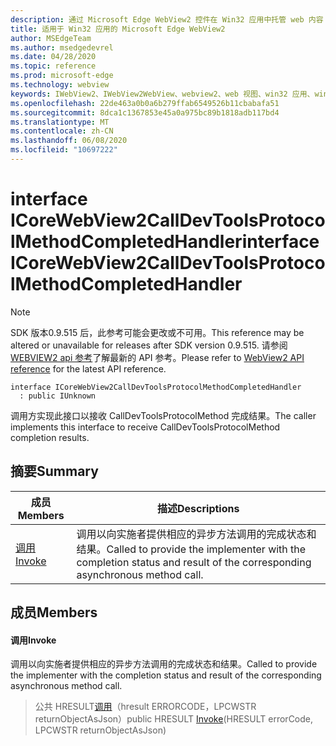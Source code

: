 ```yaml
---
description: 通过 Microsoft Edge WebView2 控件在 Win32 应用中托管 web 内容
title: 适用于 Win32 应用的 Microsoft Edge WebView2
author: MSEdgeTeam
ms.author: msedgedevrel
ms.date: 04/28/2020
ms.topic: reference
ms.prod: microsoft-edge
ms.technology: webview
keywords: IWebView2、IWebView2WebView、webview2、web 视图、win32 应用、win32、edge、ICoreWebView2、ICoreWebView2Controller、浏览器控件、边缘 html
ms.openlocfilehash: 22de463a0b0a6b279ffab6549526b11cbabafa51
ms.sourcegitcommit: 8dca1c1367853e45a0a975bc89b1818adb117bd4
ms.translationtype: MT
ms.contentlocale: zh-CN
ms.lasthandoff: 06/08/2020
ms.locfileid: "10697222"
---
```

# <span data-ttu-id="89385-104">interface ICoreWebView2CallDevToolsProtocolMethodCompletedHandler</span><span class="sxs-lookup"><span data-stu-id="89385-104">interface ICoreWebView2CallDevToolsProtocolMethodCompletedHandler</span></span> 

> [!NOTE]
> <span data-ttu-id="89385-105">SDK 版本0.9.515 后，此参考可能会更改或不可用。</span><span class="sxs-lookup"><span data-stu-id="89385-105">This reference may be altered or unavailable for releases after SDK version 0.9.515.</span></span> <span data-ttu-id="89385-106">请参阅[WEBVIEW2 api 参考](../../../webview2-api-reference.md)了解最新的 API 参考。</span><span class="sxs-lookup"><span data-stu-id="89385-106">Please refer to [WebView2 API reference](../../../webview2-api-reference.md) for the latest API reference.</span></span>

```
interface ICoreWebView2CallDevToolsProtocolMethodCompletedHandler
  : public IUnknown
```

<span data-ttu-id="89385-107">调用方实现此接口以接收 CallDevToolsProtocolMethod 完成结果。</span><span class="sxs-lookup"><span data-stu-id="89385-107">The caller implements this interface to receive CallDevToolsProtocolMethod completion results.</span></span>

## <span data-ttu-id="89385-108">摘要</span><span class="sxs-lookup"><span data-stu-id="89385-108">Summary</span></span>

 <span data-ttu-id="89385-109">成员</span><span class="sxs-lookup"><span data-stu-id="89385-109">Members</span></span>                        | <span data-ttu-id="89385-110">描述</span><span class="sxs-lookup"><span data-stu-id="89385-110">Descriptions</span></span>
--------------------------------|---------------------------------------------
[<span data-ttu-id="89385-111">调用</span><span class="sxs-lookup"><span data-stu-id="89385-111">Invoke</span></span>](#invoke) | <span data-ttu-id="89385-112">调用以向实施者提供相应的异步方法调用的完成状态和结果。</span><span class="sxs-lookup"><span data-stu-id="89385-112">Called to provide the implementer with the completion status and result of the corresponding asynchronous method call.</span></span>

## <span data-ttu-id="89385-113">成员</span><span class="sxs-lookup"><span data-stu-id="89385-113">Members</span></span>

#### <span data-ttu-id="89385-114">调用</span><span class="sxs-lookup"><span data-stu-id="89385-114">Invoke</span></span> 

<span data-ttu-id="89385-115">调用以向实施者提供相应的异步方法调用的完成状态和结果。</span><span class="sxs-lookup"><span data-stu-id="89385-115">Called to provide the implementer with the completion status and result of the corresponding asynchronous method call.</span></span>

> <span data-ttu-id="89385-116">公共 HRESULT[调用](#invoke)（hresult ERRORCODE，LPCWSTR returnObjectAsJson）</span><span class="sxs-lookup"><span data-stu-id="89385-116">public HRESULT [Invoke](#invoke)(HRESULT errorCode, LPCWSTR returnObjectAsJson)</span></span>

